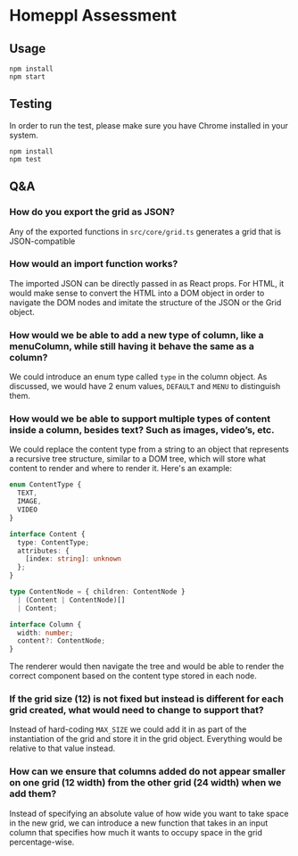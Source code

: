 # Homeppl Assessment

## Usage

```
npm install
npm start
```

## Testing

In order to run the test, please make sure you have Chrome installed in your system.

```
npm install
npm test
```

## Q&A

### How do you export the grid as JSON?

Any of the exported functions in `src/core/grid.ts` generates a grid that is JSON-compatible

### How would an import function works?

The imported JSON can be directly passed in as React props. For HTML, it would make sense to convert the HTML into a DOM object in order to navigate the DOM nodes and imitate the structure of the JSON or the Grid object.

### How would we be able to add a new type of column, like a ​menuColumn​, while still having it behave the same as a column?

We could introduce an enum type called `type` in the column object. As discussed, we would have 2 enum values, `DEFAULT` and `MENU` to distinguish them.

### How would we be able to support multiple types of content inside a column, besides text? Such as images, video’s, etc.

We could replace the content type from a string to an object that represents a recursive tree structure, similar to a DOM tree, which will store what content to render and where to render it. Here's an example:

```ts
enum ContentType {
  TEXT,
  IMAGE,
  VIDEO
}

interface Content {
  type: ContentType;
  attributes: {
    [index: string]: unknown
  };
}

type ContentNode = { children: ContentNode } 
  | (Content | ContentNode)[] 
  | Content;

interface Column {
  width: number;
  content?: ContentNode;
}
```

The renderer would then navigate the tree and would be able to render the correct component based on the content type stored in each node.

### If the grid size (12) is not fixed but instead is different for each grid created, what would need to change to support that?

Instead of hard-coding `MAX_SIZE` we could add it in as part of the instantiation of the grid and store it in the grid object. Everything would be relative to that value instead.

### How can we ensure that columns added do not appear smaller on one grid (12 width) from the other grid (24 width) when we add them?

Instead of specifying an absolute value of how wide you want to take space in the new grid, we can introduce a new function that takes in an input column that specifies how much it wants to occupy space in the grid percentage-wise.
